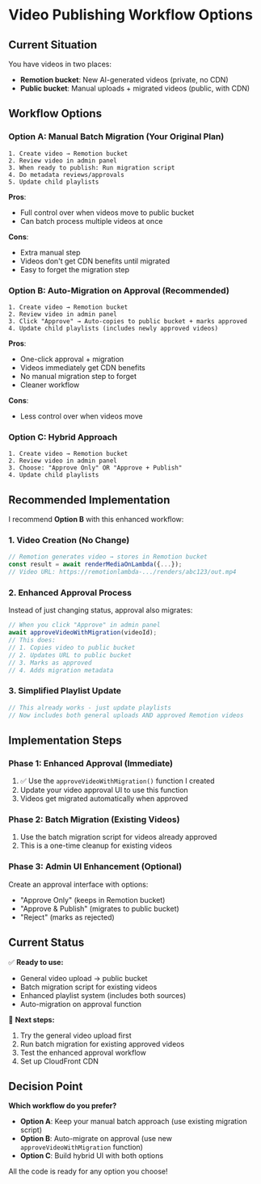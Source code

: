 # Video Publishing Workflow Options

## Current Situation
You have videos in two places:
- **Remotion bucket**: New AI-generated videos (private, no CDN)
- **Public bucket**: Manual uploads + migrated videos (public, with CDN)

## Workflow Options

### Option A: Manual Batch Migration (Your Original Plan)
```
1. Create video → Remotion bucket
2. Review video in admin panel
3. When ready to publish: Run migration script
4. Do metadata reviews/approvals
5. Update child playlists
```

**Pros**: 
- Full control over when videos move to public bucket
- Can batch process multiple videos at once

**Cons**: 
- Extra manual step
- Videos don't get CDN benefits until migrated
- Easy to forget the migration step

### Option B: Auto-Migration on Approval (Recommended)
```
1. Create video → Remotion bucket
2. Review video in admin panel
3. Click "Approve" → Auto-copies to public bucket + marks approved
4. Update child playlists (includes newly approved videos)
```

**Pros**: 
- One-click approval + migration
- Videos immediately get CDN benefits
- No manual migration step to forget
- Cleaner workflow

**Cons**: 
- Less control over when videos move

### Option C: Hybrid Approach
```
1. Create video → Remotion bucket
2. Review video in admin panel
3. Choose: "Approve Only" OR "Approve + Publish"
4. Update child playlists
```

## Recommended Implementation

I recommend **Option B** with this enhanced workflow:

### 1. Video Creation (No Change)
```typescript
// Remotion generates video → stores in Remotion bucket
const result = await renderMediaOnLambda({...});
// Video URL: https://remotionlambda-.../renders/abc123/out.mp4
```

### 2. Enhanced Approval Process
Instead of just changing status, approval also migrates:

```typescript
// When you click "Approve" in admin panel
await approveVideoWithMigration(videoId);
// This does:
// 1. Copies video to public bucket
// 2. Updates URL to public bucket
// 3. Marks as approved
// 4. Adds migration metadata
```

### 3. Simplified Playlist Update
```typescript
// This already works - just update playlists
// Now includes both general uploads AND approved Remotion videos
```

## Implementation Steps

### Phase 1: Enhanced Approval (Immediate)
1. ✅ Use the `approveVideoWithMigration()` function I created
2. Update your video approval UI to use this function
3. Videos get migrated automatically when approved

### Phase 2: Batch Migration (Existing Videos)
1. Use the batch migration script for videos already approved
2. This is a one-time cleanup for existing videos

### Phase 3: Admin UI Enhancement (Optional)
Create an approval interface with options:
- "Approve Only" (keeps in Remotion bucket)
- "Approve & Publish" (migrates to public bucket)
- "Reject" (marks as rejected)

## Current Status

✅ **Ready to use:**
- General video upload → public bucket
- Batch migration script for existing videos
- Enhanced playlist system (includes both sources)
- Auto-migration on approval function

🔲 **Next steps:**
1. Try the general video upload first
2. Run batch migration for existing approved videos
3. Test the enhanced approval workflow
4. Set up CloudFront CDN

## Decision Point

**Which workflow do you prefer?**

- **Option A**: Keep your manual batch approach (use existing migration script)
- **Option B**: Auto-migrate on approval (use new `approveVideoWithMigration` function)
- **Option C**: Build hybrid UI with both options

All the code is ready for any option you choose!
